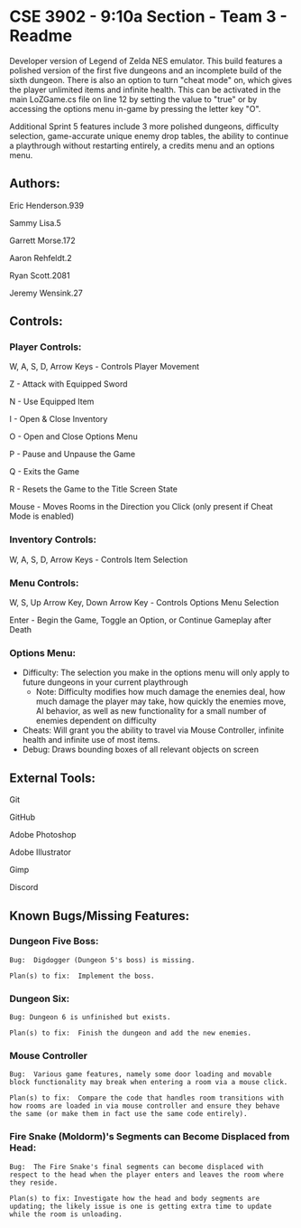 # CSE 3902 - 9:10a Section - Team 3 - Readme

Developer version of Legend of Zelda NES emulator.  This build features a polished version of the first five dungeons and an incomplete build of the sixth dungeon.  There is also an option to turn "cheat mode" on, which gives the player unlimited items and infinite health.  This can be activated in the main LoZGame.cs file on line 12 by setting the value to "true" or by accessing the options menu in-game by pressing the letter key "O".

Additional Sprint 5 features include 3 more polished dungeons, difficulty selection, game-accurate unique enemy drop tables, the ability to continue a playthrough without restarting entirely, a credits menu and an options menu.

## Authors:
Eric Henderson.939

Sammy Lisa.5

Garrett Morse.172

Aaron Rehfeldt.2

Ryan Scott.2081

Jeremy Wensink.27


## Controls:
### Player Controls:
W, A, S, D, Arrow Keys - Controls Player Movement

Z - Attack with Equipped Sword

N - Use Equipped Item

I - Open & Close Inventory

O - Open and Close Options Menu

P - Pause and Unpause the Game

Q - Exits the Game

R - Resets the Game to the Title Screen State

Mouse - Moves Rooms in the Direction you Click (only present if Cheat Mode is enabled)

### Inventory Controls:
W, A, S, D, Arrow Keys - Controls Item Selection

### Menu Controls:
W, S, Up Arrow Key, Down Arrow Key - Controls Options Menu Selection

Enter - Begin the Game, Toggle an Option, or Continue Gameplay after Death

### Options Menu:

- Difficulty: The selection you make in the options menu will only apply to future dungeons in your current playthrough
    - Note: Difficulty modifies how much damage the enemies deal, how much damage the player may take, how quickly the enemies move, AI behavior, as well as new functionality for a small number of enemies dependent on difficulty
- Cheats: Will grant you the ability to travel via Mouse Controller, infinite health and infinite use of most items.
- Debug: Draws bounding boxes of all relevant objects on screen

## External Tools:
Git

GitHub

Adobe Photoshop

Adobe Illustrator

Gimp

Discord


## Known Bugs/Missing Features:
### Dungeon Five Boss:
    Bug:  Digdogger (Dungeon 5's boss) is missing.

    Plan(s) to fix:  Implement the boss.

### Dungeon Six:
    Bug: Dungeon 6 is unfinished but exists.

    Plan(s) to fix:  Finish the dungeon and add the new enemies.

### Mouse Controller
    Bug:  Various game features, namely some door loading and movable block functionality may break when entering a room via a mouse click.

    Plan(s) to fix:  Compare the code that handles room transitions with how rooms are loaded in via mouse controller and ensure they behave the same (or make them in fact use the same code entirely).

### Fire Snake (Moldorm)'s Segments can Become Displaced from Head:
    Bug:  The Fire Snake's final segments can become displaced with respect to the head when the player enters and leaves the room where they reside.

    Plan(s) to fix: Investigate how the head and body segments are updating; the likely issue is one is getting extra time to update while the room is unloading.
